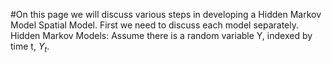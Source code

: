#On this page we will discuss various steps in developing a Hidden Markov Model Spatial Model. 
First we need to discuss each model separately. 
Hidden Markov Models:
Assume there is a random variable Y, indexed by time t, $Y_{t}$.

